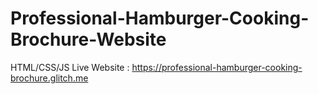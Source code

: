 # Professional-Hamburger-Cooking-Brochure-Website
HTML/CSS/JS
Live Website : https://professional-hamburger-cooking-brochure.glitch.me
